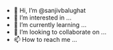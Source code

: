 - 👋 Hi, I’m @sanjivbalughat
- 👀 I’m interested in ...
- 🌱 I’m currently learning ...
- 💞️ I’m looking to collaborate on ...
- 📫 How to reach me ...

<!---
sanjivbalughat/sanjivbalughat is a ✨ special ✨ repository because its `README.md` (this file) appears on your GitHub profile.
You can click the Preview link to take a look at your changes.
--->
